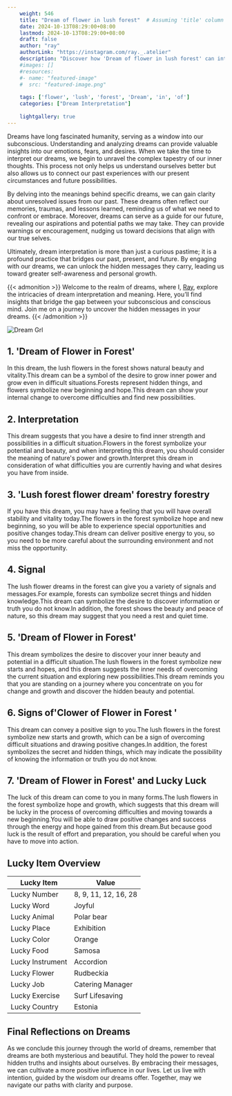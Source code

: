 ```yaml
---
    weight: 546
    title: "Dream of flower in lush forest"  # Assuming 'title' column exists
    date: 2024-10-13T08:29:00+08:00
    lastmod: 2024-10-13T08:29:00+08:00
    draft: false
    author: "ray"
    authorLink: "https://instagram.com/ray._.atelier"
    description: "Discover how 'Dream of flower in lush forest' can interpret your future and uncover its significant meanings in your life."
    #images: []
    #resources:
    #- name: "featured-image"
    #  src: "featured-image.png"
    
    tags: ['flower', 'lush', 'forest', 'Dream', 'in', 'of']
    categories: ["Dream Interpretation"]
    
    lightgallery: true
---
```

    
Dreams have long fascinated humanity, serving as a window into our subconscious. Understanding and analyzing dreams can provide valuable insights into our emotions, fears, and desires. When we take the time to interpret our dreams, we begin to unravel the complex tapestry of our inner thoughts. This process not only helps us understand ourselves better but also allows us to connect our past experiences with our present circumstances and future possibilities.

By delving into the meanings behind specific dreams, we can gain clarity about unresolved issues from our past. These dreams often reflect our memories, traumas, and lessons learned, reminding us of what we need to confront or embrace. Moreover, dreams can serve as a guide for our future, revealing our aspirations and potential paths we may take. They can provide warnings or encouragement, nudging us toward decisions that align with our true selves.

Ultimately, dream interpretation is more than just a curious pastime; it is a profound practice that bridges our past, present, and future. By engaging with our dreams, we can unlock the hidden messages they carry, leading us toward greater self-awareness and personal growth.

{{< admonition >}}
Welcome to the realm of dreams, where I, [Ray](https://instagram.com/ray._.atelier), explore the intricacies of dream interpretation and meaning. Here, you’ll find insights that bridge the gap between your subconscious and conscious mind. Join me on a journey to uncover the hidden messages in your dreams.
{{< /admonition >}}

![Dream Grl](https://cdn.pixabay.com/photo/2017/11/02/03/35/gothic-2910057_1280.jpg "Dream Grl")

## 1. 'Dream of Flower in Forest'
In this dream, the lush flowers in the forest shows natural beauty and vitality.This dream can be a symbol of the desire to grow inner power and grow even in difficult situations.Forests represent hidden things, and flowers symbolize new beginning and hope.This dream can show your internal change to overcome difficulties and find new possibilities.

## 2. Interpretation
This dream suggests that you have a desire to find inner strength and possibilities in a difficult situation.Flowers in the forest symbolize your potential and beauty, and when interpreting this dream, you should consider the meaning of nature's power and growth.Interpret this dream in consideration of what difficulties you are currently having and what desires you have from inside.

## 3. 'Lush forest flower dream' forestry forestry
If you have this dream, you may have a feeling that you will have overall stability and vitality today.The flowers in the forest symbolize hope and new beginning, so you will be able to experience special opportunities and positive changes today.This dream can deliver positive energy to you, so you need to be more careful about the surrounding environment and not miss the opportunity.

## 4. Signal
The lush flower dreams in the forest can give you a variety of signals and messages.For example, forests can symbolize secret things and hidden knowledge.This dream can symbolize the desire to discover information or truth you do not know.In addition, the forest shows the beauty and peace of nature, so this dream may suggest that you need a rest and quiet time.

## 5. 'Dream of Flower in Forest'
This dream symbolizes the desire to discover your inner beauty and potential in a difficult situation.The lush flowers in the forest symbolize new starts and hopes, and this dream suggests the inner needs of overcoming the current situation and exploring new possibilities.This dream reminds you that you are standing on a journey where you concentrate on you for change and growth and discover the hidden beauty and potential.

## 6. Signs of'Clower of Flower in Forest '
This dream can convey a positive sign to you.The lush flowers in the forest symbolize new starts and growth, which can be a sign of overcoming difficult situations and drawing positive changes.In addition, the forest symbolizes the secret and hidden things, which may indicate the possibility of knowing the information or truth you do not know.

## 7. 'Dream of Flower in Forest' and Lucky Luck
The luck of this dream can come to you in many forms.The lush flowers in the forest symbolize hope and growth, which suggests that this dream will be lucky in the process of overcoming difficulties and moving towards a new beginning.You will be able to draw positive changes and success through the energy and hope gained from this dream.But because good luck is the result of effort and preparation, you should be careful when you have to move into action.

## Lucky Item Overview
| Lucky Item          | Value              |
|---------------|--------------------|
| Lucky Number        | 8, 9, 11, 12, 16, 28  |
| Lucky Word          | Joyful |
| Lucky Animal        | Polar bear |
| Lucky Place         | Exhibition     |
| Lucky Color         | Orange     |
| Lucky Food          | Samosa      |
| Lucky Instrument    | Accordion |
| Lucky Flower        | Rudbeckia    |
| Lucky Job           | Catering Manager       |
| Lucky Exercise      | Surf Lifesaving  |
| Lucky Country       | Estonia    |


##  Final Reflections on Dreams

As we conclude this journey through the world of dreams, remember that dreams are both mysterious and beautiful. They hold the power to reveal hidden truths and insights about ourselves. By embracing their messages, we can cultivate a more positive influence in our lives. Let us live with intention, guided by the wisdom our dreams offer. Together, may we navigate our paths with clarity and purpose.
